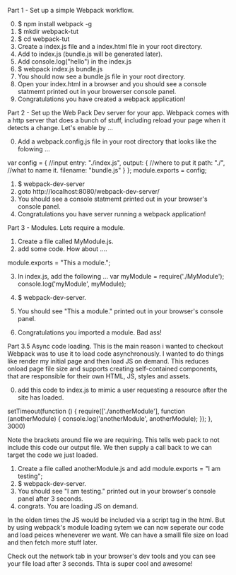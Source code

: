
Part 1 - Set up a simple Webpack workflow.

0. $ npm install webpack -g
1. $ mkdir webpack-tut
2. $ cd webpack-tut
3. Create a index.js file and a index.html file in your root directory.
4. Add <script src="bundle.js"></script> to index.js (bundle.js will be generated later).
5. Add console.log("hello") in the index.js
6. $ webpack index.js bundle.js
7. You should now see a bundle.js file in your root directory.  
8. Open your index.html in a browser and you should see a console statmemt printed out in your browerser console panel.
9. Congratulations you have created a webpack application!

Part 2 - Set up the Web Pack Dev server for your app.
Webpack comes with a http server that does a bunch of stuff, including reload your page when it detects a change.
Let's enable by ...

0. Add a webpack.config.js file in your root directory that looks like the folowing ...

var config = {
  //input 
  entry: "./index.js",
  output: {
    //where to put it
    path: "./",
    //what to name it.
    filename: "bundle.js"
  }
};
module.exports = config;

1. $ webpack-dev-server
2. goto http://localhost:8080/webpack-dev-server/
3. You should see a console statmemt printed out in your browser's console panel.
4. Congratulations you have server running a webpack application!

Part 3 - Modules.
Lets require a module.

1. Create a file called MyModule.js.
2. add some code. How about  .... 

module.exports = "This a module.";

3. In index.js, add the following ...
var myModule = require('./MyModule');
console.log('myModule', myModule);

4. $ webpack-dev-server.
5. You should see "This a module." printed out in your browser's console panel.
6. Congratulations you imported a module. Bad ass!

Part 3.5 Async code loading.
This is the main reason i wanted to checkout Webpack was to use it to load code asynchronously.
I wanted to do things like render my initial page and then load JS on demand. 
This reduces onload page file size and supports creating self-contained components, that are responsible for their own HTML, JS, styles and assets.

0. add this code to index.js to mimic a user requesting a resource after the site has loaded.

setTimeout(function () {
	require(['./anotherModule'], function (anotherModule) {
		console.log('anotherModule', anotherModule);
	});
}, 3000)

Note the brackets around file we are requiring. This tells web pack to not include this code our output file. 
We then supply a call back to we can target the code we just loaded.

1. Create a file called anotherModule.js and add module.exports = "I am testing";
2. $ webpack-dev-server.
3. You should see "I am testing." printed out in your browser's console panel after 3 seconds.
4. congrats. You are loading JS on demand.


In the olden times the JS would be included via a script tag in the html.
But by using webpack's module loading sytem we can now seperate our code and load peices wheneverer we want.
We can have a smalll file size on load and then fetch more stuff later.

Check out the network tab in your browser's dev tools and you can see your file load after 3 seconds.
Thta is super cool and awesome!


